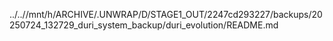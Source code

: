 ../..//mnt/h/ARCHIVE/.UNWRAP/D/STAGE1_OUT/2247cd293227/backups/20250724_132729_duri_system_backup/duri_evolution/README.md